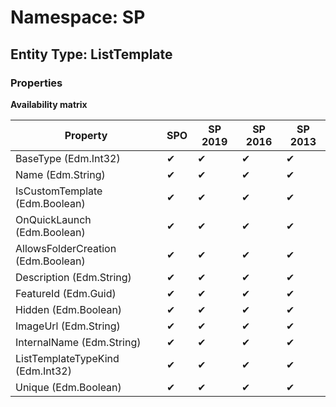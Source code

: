 # Namespace: SP
## Entity Type: ListTemplate

### Properties

**Availability matrix**

Property | SPO | SP 2019 | SP 2016 | SP 2013
----------|-----|---------|---------|--------
BaseType (Edm.Int32) | ✔ | ✔ | ✔ | ✔
Name (Edm.String) | ✔ | ✔ | ✔ | ✔
IsCustomTemplate (Edm.Boolean) | ✔ | ✔ | ✔ | ✔
OnQuickLaunch (Edm.Boolean) | ✔ | ✔ | ✔ | ✔
AllowsFolderCreation (Edm.Boolean) | ✔ | ✔ | ✔ | ✔
Description (Edm.String) | ✔ | ✔ | ✔ | ✔
FeatureId (Edm.Guid) | ✔ | ✔ | ✔ | ✔
Hidden (Edm.Boolean) | ✔ | ✔ | ✔ | ✔
ImageUrl (Edm.String) | ✔ | ✔ | ✔ | ✔
InternalName (Edm.String) | ✔ | ✔ | ✔ | ✔
ListTemplateTypeKind (Edm.Int32) | ✔ | ✔ | ✔ | ✔
Unique (Edm.Boolean) | ✔ | ✔ | ✔ | ✔


